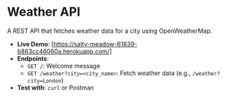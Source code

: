 # Weather API
A REST API that fetches weather data for a city using OpenWeatherMap.

- **Live Demo**: [https://salty-meadow-61839-b863cc46060a.herokuapp.com/]
- **Endpoints**:
  - `GET /`: Welcome message
  - `GET /weather?city=<city_name>`: Fetch weather data (e.g., `/weather?city=London`)
- **Test with**: `curl` or Postman